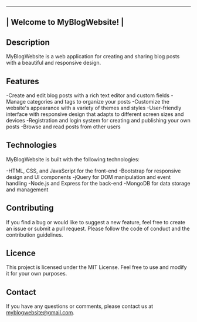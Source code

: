-------------------------------------------------------------
|              Welcome to MyBlogWebsite!                    |
-------------------------------------------------------------


Description
-----------
MyBlogWebsite is a web application for creating and sharing blog posts with a beautiful and responsive design.


Features
------------
-Create and edit blog posts with a rich text editor and custom fields
-Manage categories and tags to organize your posts
-Customize the website's appearance with a variety of themes and styles
-User-friendly interface with responsive design that adapts to different screen sizes and devices
-Registration and login system for creating and publishing your own posts
-Browse and read posts from other users


Technologies
------------
MyBlogWebsite is built with the following technologies:

-HTML, CSS, and JavaScript for the front-end
-Bootstrap for responsive design and UI components
-jQuery for DOM manipulation and event handling
-Node.js and Express for the back-end
-MongoDB for data storage and management


Contributing
------------
If you find a bug or would like to suggest a new feature, feel free to create an issue or submit a pull request. Please follow the code of conduct and the contribution guidelines.


Licence
------------
This project is licensed under the MIT License. Feel free to use and modify it for your own purposes.


Contact
------------
If you have any questions or comments, please contact us at myblogwebsite@gmail.com.
